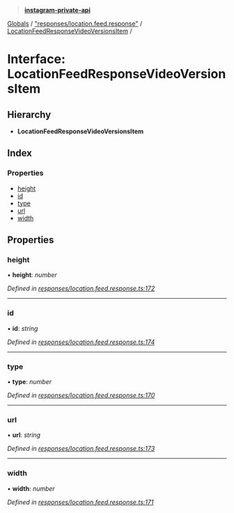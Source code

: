 > **[instagram-private-api](../README.md)**

[Globals](../globals.md) / ["responses/location.feed.response"](../modules/_responses_location_feed_response_.md) / [LocationFeedResponseVideoVersionsItem](_responses_location_feed_response_.locationfeedresponsevideoversionsitem.md) /

# Interface: LocationFeedResponseVideoVersionsItem

## Hierarchy

* **LocationFeedResponseVideoVersionsItem**

## Index

### Properties

* [height](_responses_location_feed_response_.locationfeedresponsevideoversionsitem.md#height)
* [id](_responses_location_feed_response_.locationfeedresponsevideoversionsitem.md#id)
* [type](_responses_location_feed_response_.locationfeedresponsevideoversionsitem.md#type)
* [url](_responses_location_feed_response_.locationfeedresponsevideoversionsitem.md#url)
* [width](_responses_location_feed_response_.locationfeedresponsevideoversionsitem.md#width)

## Properties

###  height

• **height**: *number*

*Defined in [responses/location.feed.response.ts:172](https://github.com/Nerixyz/instagram-private-api/blob/e5037ee/src/responses/location.feed.response.ts#L172)*

___

###  id

• **id**: *string*

*Defined in [responses/location.feed.response.ts:174](https://github.com/Nerixyz/instagram-private-api/blob/e5037ee/src/responses/location.feed.response.ts#L174)*

___

###  type

• **type**: *number*

*Defined in [responses/location.feed.response.ts:170](https://github.com/Nerixyz/instagram-private-api/blob/e5037ee/src/responses/location.feed.response.ts#L170)*

___

###  url

• **url**: *string*

*Defined in [responses/location.feed.response.ts:173](https://github.com/Nerixyz/instagram-private-api/blob/e5037ee/src/responses/location.feed.response.ts#L173)*

___

###  width

• **width**: *number*

*Defined in [responses/location.feed.response.ts:171](https://github.com/Nerixyz/instagram-private-api/blob/e5037ee/src/responses/location.feed.response.ts#L171)*